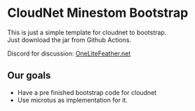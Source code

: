 # CloudNet Minestom Bootstrap 
This is just a simple template for cloudnet to bootstrap.  
Just download the jar from Github Actions.

Discord for discussion: [OneLiteFeather.net](https://discord.onelitefeather.net)

## Our goals
- Have a pre finished bootstrap code for cloudnet
- Use microtus as implementation for it.